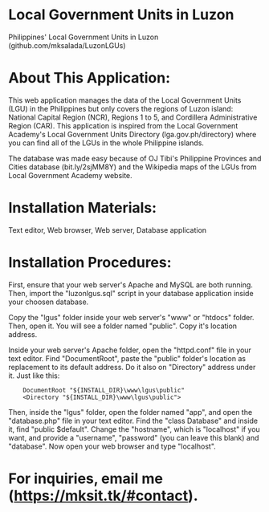 # Local Government Units in Luzon
Philippines' Local Government Units in Luzon
(github.com/mksalada/LuzonLGUs)

# About This Application:
This web application manages the data of the Local Government Units (LGU) in the Philippines but only covers the regions of Luzon island: National Capital Region (NCR), Regions 1 to 5, and Cordillera Administrative Region (CAR). This application is inspired from the Local Government Academy's Local Government Units Directory (lga.gov.ph/directory) where you can find all of the LGUs in the whole Philippine islands.

The database was made easy because of OJ Tibi's Philippine Provinces and Cities database (bit.ly/2sjMM8Y) and the Wikipedia maps of the LGUs from Local Government Academy website.

# Installation Materials:
Text editor, Web browser, Web server, Database application

# Installation Procedures:
First, ensure that your web server's Apache and MySQL are both running. Then, import the "luzonlgus.sql" script in your database application inside your choosen database.

Copy the "lgus" folder inside your web server's "www" or "htdocs" folder. Then, open it. You will see a folder named "public". Copy it's location address.

Inside your web server's Apache folder, open the "httpd.conf" file in your text editor. Find "DocumentRoot", paste the "public" folder's location as replacement to its default address. Do it also on "Directory" address under it. Just like this:

        DocumentRoot "${INSTALL_DIR}\www\lgus\public"
        <Directory "${INSTALL_DIR}\www\lgus\public">

Then, inside the "lgus" folder, open the folder named "app", and open the "database.php" file in your text editor. Find the "class Database" and inside it, find "public $default". Change the "hostname", which is "localhost" if you want, and provide a "username", "password" (you can leave this blank) and "database".
Now open your web browser and type "localhost".

# For inquiries, email me (https://mksit.tk/#contact).
